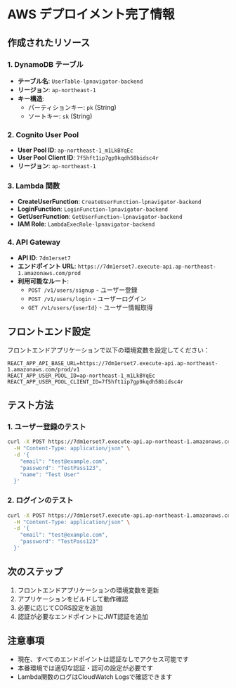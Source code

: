 # AWS デプロイメント完了情報

## 作成されたリソース

### 1. DynamoDB テーブル
- **テーブル名**: `UserTable-lpnavigator-backend`
- **リージョン**: `ap-northeast-1`
- **キー構造**: 
  - パーティションキー: `pk` (String)
  - ソートキー: `sk` (String)

### 2. Cognito User Pool
- **User Pool ID**: `ap-northeast-1_m1LkBYqEc`
- **User Pool Client ID**: `7f5hft1ip7gp9kqdh58bidsc4r`
- **リージョン**: `ap-northeast-1`

### 3. Lambda 関数
- **CreateUserFunction**: `CreateUserFunction-lpnavigator-backend`
- **LoginFunction**: `LoginFunction-lpnavigator-backend`
- **GetUserFunction**: `GetUserFunction-lpnavigator-backend`
- **IAM Role**: `LambdaExecRole-lpnavigator-backend`

### 4. API Gateway
- **API ID**: `7dm1erset7`
- **エンドポイント URL**: `https://7dm1erset7.execute-api.ap-northeast-1.amazonaws.com/prod`
- **利用可能なルート**:
  - `POST /v1/users/signup` - ユーザー登録
  - `POST /v1/users/login` - ユーザーログイン
  - `GET /v1/users/{userId}` - ユーザー情報取得

## フロントエンド設定

フロントエンドアプリケーションで以下の環境変数を設定してください：

```env
REACT_APP_API_BASE_URL=https://7dm1erset7.execute-api.ap-northeast-1.amazonaws.com/prod/v1
REACT_APP_USER_POOL_ID=ap-northeast-1_m1LkBYqEc
REACT_APP_USER_POOL_CLIENT_ID=7f5hft1ip7gp9kqdh58bidsc4r
```

## テスト方法

### 1. ユーザー登録のテスト
```bash
curl -X POST https://7dm1erset7.execute-api.ap-northeast-1.amazonaws.com/prod/v1/users/signup \
  -H "Content-Type: application/json" \
  -d '{
    "email": "test@example.com",
    "password": "TestPass123",
    "name": "Test User"
  }'
```

### 2. ログインのテスト
```bash
curl -X POST https://7dm1erset7.execute-api.ap-northeast-1.amazonaws.com/prod/v1/users/login \
  -H "Content-Type: application/json" \
  -d '{
    "email": "test@example.com",
    "password": "TestPass123"
  }'
```

## 次のステップ

1. フロントエンドアプリケーションの環境変数を更新
2. アプリケーションをビルドして動作確認
3. 必要に応じてCORS設定を追加
4. 認証が必要なエンドポイントにJWT認証を追加

## 注意事項

- 現在、すべてのエンドポイントは認証なしでアクセス可能です
- 本番環境では適切な認証・認可の設定が必要です
- Lambda関数のログはCloudWatch Logsで確認できます 